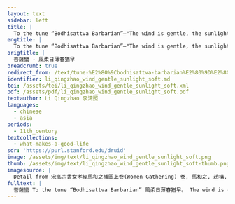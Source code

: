 ```yaml
---
layout: text
sidebar: left
title: |
  To the tune “Bodhisattva Barbarian”—"The wind is gentle, the sunlight soft | 菩薩蠻 · 風柔日薄春猶早
engtitle: |
  To the tune “Bodhisattva Barbarian”—"The wind is gentle, the sunlight soft
origtitle: |
  菩薩蠻 · 風柔日薄春猶早
breadcrumb: true
redirect_from: /text/tune-%E2%80%9Cbodhisattva-barbarian%E2%80%9D%E2%80%94-wind-gentle-sunlight-soft
identifier: li_qingzhao_wind_gentle_sunlight_soft.md
tei: /assets/tei/li_qingzhao_wind_gentle_sunlight_soft.xml
pdf: /assets/pdf/li_qingzhao_wind_gentle_sunlight_soft.pdf
textauthor: Li Qingzhao 李清照
languages:
  - chinese
  - asia
periods:
  - 11th_century
textcollections:
  - what-makes-a-good-life
sdr: 'https://purl.stanford.edu/druid'
image: /assets/img/text/li_qingzhao_wind_gentle_sunlight_soft.png
thumb: /assets/img/text/li_qingzhao_wind_gentle_sunlight_soft-thumb.png
imagesource: |
  Detail from 宋高宗書女孝經馬和之補圖上卷(Women Gathering) 卷, 馬和之, 趙構, National Palalce Museum, Accession Number: K2A001100N000000000PBB [Public Domain]
fulltext: |
  菩薩蠻 To the tune “Bodhisattva Barbarian” 風柔日薄春猶早。 The wind is gentle, the sunlight soft; it is still early spring. 夾衫乍著心情好。 Quickly putting on my double-layered coat, I am in a good mood. 睡起覺微寒。 As I rise, I feel a slight chill. 梅花鬢上殘。 The plum blossomThis refers to makeup made from plum blossoms, which would be used like foundation. is smudged into my hair. 故鄉何處是。 Where is my hometown? 忘了除非醉。 Only in drunkenness could I forget. 沈水臥時燒。 I lit the incense before I lay down. 香消酒未消。 The incense smoke has all disappeared, but the wine has not yet gone.
---
```


